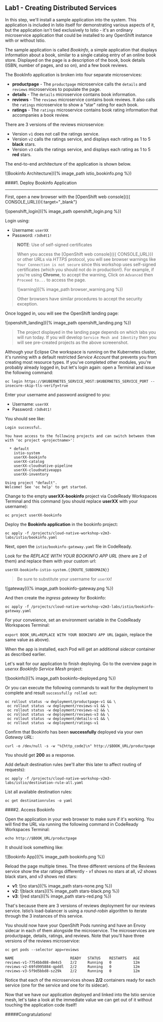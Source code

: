 ## Lab1 - Creating Distributed Services

In this step, we'll install a sample application into the system. This application
is included in Istio itself for demonstrating various aspects of it, but the application
isn't tied exclusively to Istio - it's an ordinary microservice application that could be
installed to any OpenShift instance with or without Istio.

The sample application is called _Bookinfo_, a simple application that displays information about a
book, similar to a single catalog entry of an online book store. Displayed on the page is a
description of the book, book details (ISBN, number of pages, and so on), and a few book reviews.

The BookInfo application is broken into four separate microservices:

* **productpage** - The `productpage` microservice calls the `details` and `reviews` microservices to populate the page.
* **details** - The `details` microservice contains book information.
* **reviews** - The `reviews` microservice contains book reviews. It also calls the `ratings` microservice to show a "star" rating for each book.
* **ratings** - The `ratings` microservice contains book rating information that accompanies a book review.

There are 3 versions of the reviews microservice:

* Version `v1` does not call the ratings service.
* Version `v2` calls the ratings service, and displays each rating as 1 to 5 **black** stars.
* Version `v3` calls the ratings service, and displays each rating as 1 to 5 **red** stars.

The end-to-end architecture of the application is shown below.

![Bookinfo Architecture]({% image_path istio_bookinfo.png %})

####1. Deploy Bookinfo Application

---

First, open a new browser with the [OpenShift web console]({{ CONSOLE_URL}}){:target="_blank"}

![openshift_login]({% image_path openshift_login.png %})

Login using:

* Username: `userXX`
* Password: `r3dh4t1!`

> **NOTE**: Use of self-signed certificates
>
> When you access the [OpenShift web console]({{ CONSOLE_URL}}) or other URLs via _HTTPS_ protocol, you will see browser warnings
> like `Your Connection is not secure` since this workshop uses self-signed certificates (which you should not do in production!).
> For example, if you're using **Chrome**, to accept the warning,
> Click on `Advanced` then `Proceed to...` to access the page.
>
> ![warning]({% image_path browser_warning.png %})
>
> Other browsers have similar procedures to accept the security exception.

Once logged in, uou will see the OpenShift landing page:

![openshift_landing]({% image_path openshift_landing.png %})

> The project displayed in the landing page depends on which labs you will run today. If you will develop `Service Mesh and Identity` then you will see pre-created projects as the above screeenshot.

Although your Eclipse Che workspace is running on the Kubernetes cluster, it's running with a default restricted _Service Account_ that prevents you from creating most resource types. If you've completed other modules, you're probably already logged in, but let's login again: open a Terminal and issue the following command:

`oc login https://$KUBERNETES_SERVICE_HOST:$KUBERNETES_SERVICE_PORT --insecure-skip-tls-verify=true`

Enter your username and password assigned to you:

* Username: `userXX`
* Password: `r3dh4t1!`

You should see like:

~~~shell
Login successful.

You have access to the following projects and can switch between them with 'oc project <projectname>':

  * default
    istio-system
    userXX-bookinfo
    userXX-catalog
    userXX-cloudnative-pipeline
    userXX-cloudnativeapps
    userXX-inventory

Using project "default".
Welcome! See 'oc help' to get started.
~~~

Change to the empty **userXX-bookinfo** project via CodeReady Workspaces Terminal and this command (you should replace **userXX** with your username):

`oc project userXX-bookinfo`

Deploy the **Bookinfo application** in the bookinfo project:

`oc apply -f /projects/cloud-native-workshop-v2m3-labs/istio/bookinfo.yaml`

Next, open the `istio/bookinfo-gateway.yaml` file in CodeReady.

Look for the _REPLACE WITH YOUR BOOKINFO APP URL_ (there are 2 of them) and replace them with your custom url:

`userXX-bookinfo-istio-system.{{ROUTE_SUBDOMAIN}}`

> Be sure to substitute your username for `userXX`!

![gateway]({% image_path bookinfo-gateway.png %})

And then create the _ingress gateway_ for Bookinfo:

`oc apply -f /projects/cloud-native-workshop-v2m3-labs/istio/bookinfo-gateway.yaml`

For your conveience, set an environment variable in the CodeReady Workspaces Terminal:

`export BOOK_URL=REPLACE WITH YOUR BOOKINFO APP URL` (again, replace the same value as above).

When the app is installed, each Pod will get an additional _sidecar_ container as described earlier.

Let's wait for our application to finish deploying. Go to the overview page in _userxx BookInfo Service Mesh_ project:

![bookinfo]({% image_path bookinfo-deployed.png %})

Or you can execute the following commands to wait for the deployment to complete and result `successfully rolled out`:

~~~shell
oc rollout status -w deployment/productpage-v1 && \
 oc rollout status -w deployment/reviews-v1 && \
 oc rollout status -w deployment/reviews-v2 && \
 oc rollout status -w deployment/reviews-v3 && \
 oc rollout status -w deployment/details-v1 && \
 oc rollout status -w deployment/ratings-v1
~~~

Confirm that Bookinfo has been **successfully** deployed via your own _Gateway URL_:

`curl -o /dev/null -s -w "%{http_code}\n" http://$BOOK_URL/productpage`

You should get **200** as a response.

Add default destination rules (we'll alter this later to affect routing of requests):

`oc apply -f /projects/cloud-native-workshop-v2m3-labs/istio/destination-rule-all.yaml`

List all available destination rules:

`oc get destinationrules -o yaml`

####2. Access Bookinfo

Open the application in your web browser to make sure if it's working. You will find the URL via running the following command in CodeReady Workspaces Terminal:

`echo http://$BOOK_URL/productpage`

It should look something like:

![Bookinfo App]({% image_path bookinfo.png %})

Reload the page multiple times. The three different versions of the Reviews service show the star ratings differently - _v1_ shows no stars at all, _v2_ shows black stars, and _v3_ shows red stars:

* **v1**: ![no stars]({% image_path stars-none.png %})
* **v2**: ![black stars]({% image_path stars-black.png %})
* **v3**: ![red stars]({% image_path stars-red.png %})

That's because there are 3 versions of reviews deployment for our reviews service. Istio’s
load-balancer is using a _round-robin_ algorithm to iterate through the 3 instances of this service.

You should now have your OpenShift Pods running and have an Envoy sidecar in each of them
alongside the microservice. The microservices are productpage, details, ratings, and
reviews. Note that you'll have three versions of the reviews microservice:

`oc get pods --selector app=reviews`

~~~shell
NAME                          READY   STATUS    RESTARTS   AGE
reviews-v1-7754bbd88-dm4s5    2/2     Running   0          12m
reviews-v2-69fd995884-qpddl   2/2     Running   0          12m
reviews-v3-5f9d5bbd8-sz29k    2/2     Running   0          12m
~~~

Notice that each of the microservices shows **2/2** containers ready for each service (one for the service and one for its sidecar).

Now that we have our application deployed and linked into the Istio service mesh, let's take a look at the immediate value we can get out of it without touching the application code itself!

#####Congratulations!